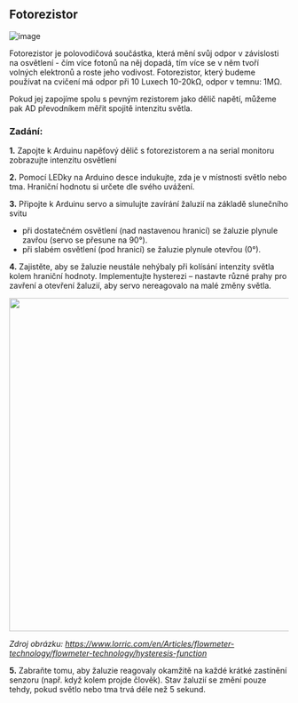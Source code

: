 ## Fotorezistor

![image](https://github.com/user-attachments/assets/8741bca8-a22a-43d7-b47f-33488a30549a)

Fotorezistor je polovodičová součástka, která mění svůj odpor v závislosti na osvětlení - čím více fotonů na něj dopadá, tím více se v něm tvoří volných elektronů a roste jeho vodivost. Fotorezistor, který budeme používat na cvičení má odpor při 10 Luxech 10-20kΩ, odpor v temnu: 1MΩ.

Pokud jej zapojíme spolu s pevným rezistorem jako dělič napětí, můžeme pak AD převodníkem měřit spojitě intenzitu světla.

### Zadání:

**1.** Zapojte k Arduinu napěťový dělič s fotorezistorem a na serial monitoru zobrazujte intenzitu osvětlení

**2.** Pomocí LEDky na Arduino desce indukujte, zda je v místnosti světlo nebo tma. Hraniční hodnotu si určete dle svého uvážení.

**3.** Připojte k Arduinu servo a simulujte zavírání žaluzií na základě slunečního svitu 
- při dostatečném osvětlení (nad nastavenou hranicí) se žaluzie plynule zavřou (servo se přesune na 90°).
- při slabém osvětlení (pod hranicí) se žaluzie plynule otevřou (0°).
      
**4.** Zajistěte, aby se žaluzie neustále nehýbaly při kolísání intenzity světla kolem hraniční hodnoty. Implementujte hysterezi – nastavte různé prahy pro zavření a otevření žaluzií, aby servo nereagovalo na malé změny světla.


<img src="https://github.com/user-attachments/assets/7c966978-5c7d-47f2-86e8-cbc1e7beea6e" width="600"/>

*Zdroj obrázku: https://www.lorric.com/en/Articles/flowmeter-technology/flowmeter-technology/hysteresis-function*

**5.** Zabraňte tomu, aby žaluzie reagovaly okamžitě na každé krátké zastínění senzoru (např. když kolem projde člověk). Stav žaluzií se změní pouze tehdy, pokud světlo nebo tma trvá déle než 5 sekund.


